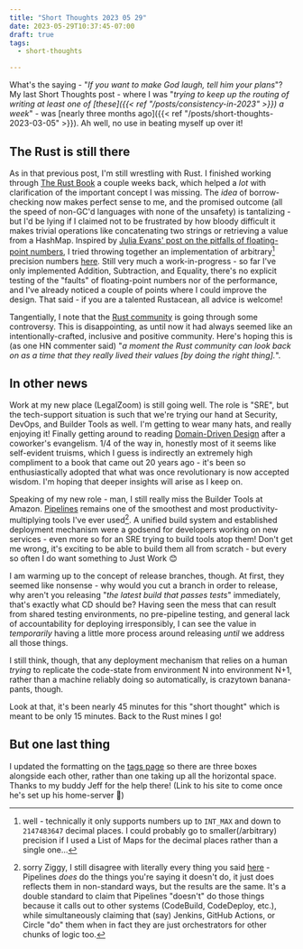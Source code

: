 ```yaml
---
title: "Short Thoughts 2023 05 29"
date: 2023-05-29T10:37:45-07:00
draft: true
tags:
  - short-thoughts

---
```

What's the saying - "_If you want to make God laugh, tell him your plans_"? My last Short Thoughts post - where I was "_trying to keep up the routing of writing at least one of [these]({{< ref "/posts/consistency-in-2023" >}}) a week_" - was [nearly three months ago]({{< ref "/posts/short-thoughts-2023-03-05" >}}). Ah well, no use in beating myself up over it!
<!--more-->

## The Rust is still there

As in that previous post, I'm still wrestling with Rust. I finished working through [The Rust Book](https://rust-book.cs.brown.edu/) a couple weeks back, which helped a _lot_ with clarification of the important concept I was missing. The _idea_ of borrow-checking now makes perfect sense to me, and the promised outcome (all the speed of non-GC'd languages with none of the unsafety) is tantalizing - but I'd be lying if I claimed not to be frustrated by how bloody difficult it makes trivial operations like concatenating two strings or retrieving a value from a HashMap. Inspired by [Julia Evans' post on the pitfalls of floating-point numbers](https://jvns.ca/blog/2023/01/13/examples-of-floating-point-problems/), I tried throwing together an implementation of arbitrary[^arbitrary] precision numbers [here](https://gitea.scubbo.org/scubbo/rust-real-numbers). Still very much a work-in-progress - so far I've only implemented Addition, Subtraction, and Equality, there's no explicit testing of the "faults" of floating-point numbers nor of the performance, and I've already noticed a couple of points where I could improve the design. That said - if you are a talented Rustacean, all advice is welcome!

Tangentially, I note that the [Rust community](https://www.jntrnr.com/why-i-left-rust/) is going through some controversy. This is disappointing, as until now it had always seemed like an intentionally-crafted, inclusive and positive community. Here's hoping this is (as one HN commenter said) "_a moment the Rust community can look back on as a time that they really lived their values \[by doing the right thing\]._".

## In other news

Work at my new place (LegalZoom) is still going well. The role is "SRE", but the tech-support situation is such that we're trying our hand at Security, DevOps, and Builder Tools as well. I'm getting to wear many hats, and really enjoying it! Finally getting around to reading [Domain-Driven Design](https://amzn.to/3qkeHUk) after a coworker's evangelism. 1/4 of the way in, honestly most of it seems like self-evident truisms, which I guess is indirectly an extremely high compliment to a book that came out 20 years ago - it's been so enthusiastically adopted that what was once revolutionary is now accepted wisdom. I'm hoping that deeper insights will arise as I keep on.

Speaking of my new role - man, I still really miss the Builder Tools at Amazon. [Pipelines](https://blog.scubbo.org/posts/ci-cd-cd-oh-my/) remains one of the smoothest and most productivity-multiplying tools I've ever used[^disagree]. A unified build system and established deployment mechanism were a godsend for developers working on new services - even more so for an SRE trying to build tools atop them! Don't get me wrong, it's exciting to be able to build them all from scratch - but every so often I do want something to Just Work 😊

I am warming up to the concept of release branches, though. At first, they seemed like nonsense - why would you cut a branch in order to release, why aren't you releasing "_the latest build that passes tests_" immediately, that's exactly what CD should be? Having seen the mess that can result from shared testing environments, no pre-pipeline testing, and general lack of accountability for deploying irresponsibly, I can see the value in _temporarily_ having a little more process around releasing _until_ we address all those things.

I still think, though, that any deployment mechanism that relies on a human _trying_ to replicate the code-state from environment N into environment N+1, rather than a machine reliably doing so automatically, is crazytown banana-pants, though.

Look at that, it's been nearly 45 minutes for this "short thought" which is meant to be only 15 minutes. Back to the Rust mines I go!

## But one last thing

I updated the formatting on the [tags page](https://blog.scubbo.org/tags/) so there are three boxes alongside each other, rather than one taking up all the horizontal space. Thanks to my buddy Jeff for the help there! (Link to his site to come once he's set up his home-server 👀)

[^arbitrary]: well - technically it only supports numbers up to `INT_MAX` and down to `2147483647` decimal places. I could probably go to smaller(/arbitrary) precision if I used a List of Maps for the decimal places rather than a single one...
[^disagree]: sorry Ziggy, I still disagree with literally every thing you said [here](https://twitter.com/ZiggyTheHamster/status/1577076232243380230) - Pipelines _does_ do the things you're saying it doesn't do, it just does reflects them in non-standard ways, but the results are the same. It's a double standard to claim that Pipelines "doesn't" do those things because it calls out to other systems (CodeBuild, CodeDeploy, etc.), while simultaneously claiming that (say) Jenkins, GitHub Actions, or Circle "do" them when in fact they are just orchestrators for other chunks of logic too.